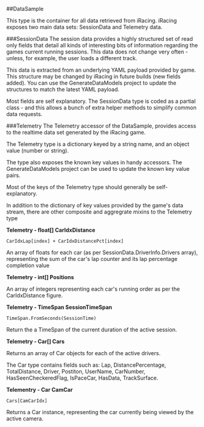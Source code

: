 ﻿##DataSample

This type is the container for all data retrieved from iRacing.  iRacing exposes two main data sets: SessionData and Telemetry data. 

###SessionData
The session data provides a highly structured set of read only fields that detail all kinds of interesting bits of information regarding the games current running sessions.  This data does not change very often - unless, for example, the user loads a different track.

This data is extracted from an underlying YAML payload provided by game.  This structure may be changed by iRacing in future builds (new fields added).  You can use the GenerateDataModels project to update the structures to match the latest YAML payload.

Most fields are self explanatory.  The SessionData type is coded as a partial class - and this allows a bunch of extra helper methods to simplify common data requests.

###Telemetry
The Telemetry accessor of the DataSample, provides access to the realtime data set generated by the iRacing game.  

The Telemetry type is a dictionary keyed by a string name, and an object value (number or string).

The type also exposes the known key values in handy accessors.  The GenerateDataModels project can be used to update the known key value pairs.

Most of the keys of the Telemetry type should generally be self-explanatory.

In addition to the dictionary of key values provided by the game's data stream, there are other composite and aggregrate mixins to the Telemetry type

**Telemetry - float[] CarIdxDistance** 

`CarIdxLap[index] + CarIdxDistancePct[index]`

An array of floats for each car (as per SessionData.DriverInfo.Drivers array), representing the sum of the car's lap counter and its lap percentage completion value 

**Telemetry - int[] Positions**

An array of integers representing each car's running order as per the CarIdxDistance figure.

**Telemetry - TimeSpan SessionTimeSpan**

`TimeSpan.FromSeconds(SessionTime)`

Return the a TimeSpan of the current duration of the active session.

**Telemetry - Car[] Cars**

Returns an array of Car objects for each of the active drivers.

The Car type contains fields such as:  Lap, DistancePercentage, TotalDistance, Driver, Postiton, UserName, CarNumber, HasSeenCheckeredFlag, IsPaceCar, HasData, TrackSurface.

**Telementry - Car CamCar**

`Cars[CamCarIdx]`

Returns a Car instance, representing the car currently being viewed by the active camera.


